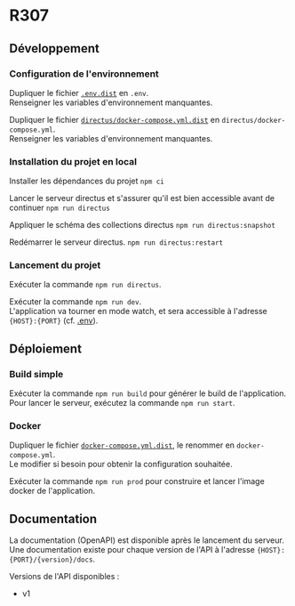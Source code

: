# R307

## Développement
### Configuration de l'environnement
Dupliquer le fichier [`.env.dist`](.env.dist) en `.env`.\
Renseigner les variables d'environnement manquantes.

Dupliquer le fichier [`directus/docker-compose.yml.dist`](directus/docker-compose.yml.dist) en `directus/docker-compose.yml`.\
Renseigner les variables d'environnement manquantes.

### Installation du projet en local
Installer les dépendances du projet
```npm ci```

Lancer le serveur directus et s'assurer qu'il est bien accessible avant de continuer
```npm run directus```

Appliquer le schéma des collections directus
```npm run directus:snapshot```

Redémarrer le serveur directus.
```npm run directus:restart```

### Lancement du projet
Exécuter la commande ```npm run directus```.

Exécuter la commande ```npm run dev```.\
L'application va tourner en mode watch, et sera accessible à l'adresse `{HOST}:{PORT}` (cf. [.env](.env)).

## Déploiement
### Build simple
Exécuter la commande ```npm run build``` pour générer le build de l'application.\
Pour lancer le serveur, exécutez la commande ```npm run start```.

### Docker
Dupliquer le fichier [`docker-compose.yml.dist`](docker-compose.yml.dist), le renommer en `docker-compose.yml`.\
Le modifier si besoin pour obtenir la configuration souhaitée.

Exécuter la commande ```npm run prod``` pour construire et lancer l'image docker de l'application.

## Documentation
La documentation (OpenAPI) est disponible après le lancement du serveur.\
Une documentation existe pour chaque version de l'API à l'adresse `{HOST}:{PORT}/{version}/docs`.

Versions de l'API disponibles :
- v1
